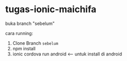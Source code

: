 # tugas-ionic-maichifa

buka branch "sebelum"

cara running:

1. Clone Branch `sebelum`
2. npm install
3. ionic cordova run android <-- untuk install di android
